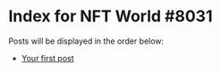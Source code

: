 # Index for NFT World #8031
Posts will be displayed in the order below:

- [Your first post](./001-first.md)

